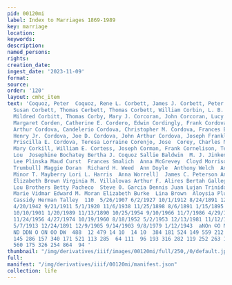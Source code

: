 ```yaml
---
pid: 00120mi
label: Index to Marriages 1869-1989
key: marriage
location: 
keywords: 
description: 
named_persons: 
rights: 
creation_date: 
ingest_date: '2023-11-09'
format: 
source: 
order: '120'
layout: cmhc_item
text: 'Coquoz, Peter  Coquoz, Rene L. Corbett, James J. Corbett, Peter J. Corbett,
  Susan Corbett, Thomas Cerbett, Thomas Corbett, William Corbin, L. B. (Mrs.) Corbin,
  Mildred Corbitt, Thomas Corby, Mary J. Corcoran, John Corcoran, Lucy M. Corcoran,
  Margaret Corden, Catherine E. Cordero, Edwin Cordingly, Frank Cordova, Adele Cordova,
  Arthur Cordova, Candelerio Cordova, Christopher M. Cordova, Frances B. Cordova,
  Henry Jr. Cordova, Joe D. Cordova, John Arthur Cordova, Joseph Franklin Cordova,
  Priscilla E. Cordova, Teresa Lorraine Corenjo, Jose  Corey, Charles N. Corkhill,
  Mary Corkill, William E. Cortess, Joseph Corman, Frank Cornelison, Terry Ann Cornelius,
  Lou  Josephine Bochatey Bertha J. Coquoz Sallie Baldwin  M. J. Jinkens (Mrs.) Mark
  Lee Plinska Maud Curst  Frances Smalich  Anna McGrevey  Cloyd Morrison Thomas J.
  Trumbull] Maggie Doran  Richard H. Weed  Ann Doyle  Anthony Welch  Anton J. Meier
  Minor T. Mayberry Lori L. Harris  Anna Worrell]  James C. Peterson Anita Garza  Judith
  Elizabeth Brown Virginia M. Villalovas Arthur F. Alires Bertah Gallegos Ramona Madrid  Ava
  Lou Brothers Betty Pacheco  Steve 0. Garcia Dennis Juan Lujan Trinidad Bega  Rose
  Marie Vidmar Edward M. Moran Elizabeth Burke  Lina Brown  Aloysia Plut Raymond Joseph
  Cassidy Herman Talley  110  5/26/1907 6/2/1927 10/1/1912 8/24/1891 12/31/1985 8/14/1884
  4/20/1942 9/21/1911 5/1/1920 11/6/1938 11/25/1898 8/6/1891 1/15/1895 5/29/1889 4/29/1906
  10/10/1901 1/20/1989 11/13/1890 10/25/1954 9/10/1966 11/7/1986 4/29/1972 11/18/1961
  11/24/1956 4/27/1974 10/19/1960 8/18/1952 5/2/1953 12/13/1981 11/12/1918 11/23/1952
  5/7/1913 12/24/1891 12/9/1905 9/14/1903 9/8/1979 1/12/1943  aNOn ©O NS  — nn  SM
  ND DDN O ON OO DW  488  12 479 14 10  14 10  384 181 524 149 559 212  77 504 110  23  33
  145 286 157 340 171 521 113 285  64 111  96 193 316 282 119 252 263 176  82 258
  560 175 326 254 864  94 '
thumbnail: "/img/derivatives/iiif/images/00120mi/full/250,/0/default.jpg"
full: 
manifest: "/img/derivatives/iiif/00120mi/manifest.json"
collection: life
---
```

